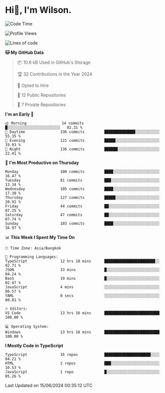 # Hi👋, I'm Wilson.
<!--START_SECTION:waka-->
![Code Time](http://img.shields.io/badge/Code%20Time-1%2C469%20hrs%2039%20mins-blue)

![Profile Views](http://img.shields.io/badge/Profile%20Views-0-blue)

![Lines of code](https://img.shields.io/badge/From%20Hello%20World%20I%27ve%20Written-267.4%20thousand%20lines%20of%20code-blue)

**🐱 My GitHub Data** 

> 📦 10.6 kB Used in GitHub's Storage 
 > 
> 🏆 32 Contributions in the Year 2024
 > 
> 💼 Opted to Hire
 > 
> 📜 12 Public Repositories 
 > 
> 🔑 7 Private Repositories 
 > 
**I'm an Early 🐤** 

```text
🌞 Morning                14 commits          █░░░░░░░░░░░░░░░░░░░░░░░░   02.31 % 
🌆 Daytime                336 commits         ██████████████░░░░░░░░░░░   55.35 % 
🌃 Evening                121 commits         █████░░░░░░░░░░░░░░░░░░░░   19.93 % 
🌙 Night                  136 commits         ██████░░░░░░░░░░░░░░░░░░░   22.41 % 
```
📅 **I'm Most Productive on Thursday** 

```text
Monday                   100 commits         ████░░░░░░░░░░░░░░░░░░░░░   16.47 % 
Tuesday                  81 commits          ███░░░░░░░░░░░░░░░░░░░░░░   13.34 % 
Wednesday                105 commits         ████░░░░░░░░░░░░░░░░░░░░░   17.30 % 
Thursday                 127 commits         █████░░░░░░░░░░░░░░░░░░░░   20.92 % 
Friday                   44 commits          ██░░░░░░░░░░░░░░░░░░░░░░░   07.25 % 
Saturday                 47 commits          ██░░░░░░░░░░░░░░░░░░░░░░░   07.74 % 
Sunday                   103 commits         ████░░░░░░░░░░░░░░░░░░░░░   16.97 % 
```


📊 **This Week I Spent My Time On** 

```text
🕑︎ Time Zone: Asia/Bangkok

💬 Programming Languages: 
TypeScript               12 hrs 18 mins      ███████████████████████░░   92.71 % 
JSON                     33 mins             █░░░░░░░░░░░░░░░░░░░░░░░░   04.24 % 
Bash                     19 mins             █░░░░░░░░░░░░░░░░░░░░░░░░   02.47 % 
JavaScript               4 mins              ░░░░░░░░░░░░░░░░░░░░░░░░░   00.57 % 
YAML                     0 secs              ░░░░░░░░░░░░░░░░░░░░░░░░░   00.01 % 

🔥 Editors: 
VS Code                  13 hrs 16 mins      █████████████████████████   100.00 % 

💻 Operating System: 
Windows                  13 hrs 16 mins      █████████████████████████   100.00 % 
```

**I Mostly Code in TypeScript** 

```text
TypeScript               16 repos            █████████████████████░░░░   84.21 % 
HTML                     2 repos             ███░░░░░░░░░░░░░░░░░░░░░░   10.53 % 
JavaScript               1 repo              █░░░░░░░░░░░░░░░░░░░░░░░░   05.26 % 
```




 Last Updated on 15/06/2024 00:35:12 UTC
<!--END_SECTION:waka-->
